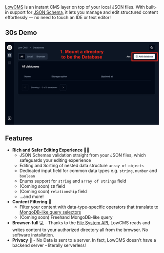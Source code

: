 [LowCMS](https://patrick-kw-chiu.github.io/lowcms/databases) is an instant CMS layer on top of your local JSON files. With built-in support for [JSON Schema](https://json-schema.org/), it lets you manage and edit structured content effortlessly — no need to touch an IDE or text editor!

## 30s Demo

![LowCMS Demo v0.1.0 launch](https://github.com/patrick-kw-chiu/lowcms/blob/main/demo/v0.1.0-launch/gif-2.gif?raw=true)

## Features

- **Rich and Safer Editing Experience** 🤹🏻
  - JSON Schemas validation straight from your JSON files, which safeguards your editing experience
  - Editing and Sorting of nested data structure `array of objects`
  - Dedicated input field for common data types e.g. `string`, `number` and `boolean`
  - Enums support for `string` and `array of strings` field
  - (Coming soon) `ID` field
  - (Coming soon) `relationship` field
  - ...and more!
- **Content Filtering** 🔎
  - Filter your content with data-type-specific operators that translate to [MongoDB-like query selectors](https://www.mongodb.com/docs/manual/reference/operator/query/#query-selectors)
  - (Coming soon) Freehand MongoDB-like query
- **Browser-full** 💻 - Thanks to the [File System API](https://developer.mozilla.org/en-US/docs/Web/API/File_System_API), LowCMS reads and writes content to your authorized directory all from the browser. No software installation.
- **Privacy** 🔏 - No Data is sent to a server. In fact, LowCMS doesn't have a backend server - literally serverless!
